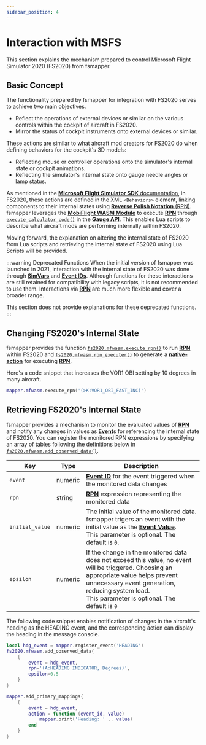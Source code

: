 ```yaml
---
sidebar_position: 4
---
```


# Interaction with MSFS
This section explains the mechanism prepared to control Microsoft Flight Simulator 2020 (FS2020) from fsmapper.

## Basic Concept
The functionality prepared by fsmapper for integration with FS2020 serves to achieve two main objectives.

- Reflect the operations of external devices or similar on the various controls within the cockpit of aircraft in FS2020.
- Mirror the status of cockpit instruments onto external devices or similar.

These actions are similar to what aircraft mod creators for FS2020 do when defining behaviors for the cockpit's 3D models:

- Reflecting mouse or controller operations onto the simulator's internal state or cockpit animations.
- Reflecting the simulator's internal state onto gauge needle angles or lamp status.

As mentioned in the [**Microsoft Flight Simulator SDK** documentation](https://docs.flightsimulator.com/html/Content_Configuration/Models/ModelBehaviors/Model_Behaviors.htm), in FS2020, these actions are defined in the XML `<Behaviors>` element, linking components to their internal states using [**Reverse Polish Notation** (RPN)](https://docs.flightsimulator.com/html/Additional_Information/Reverse_Polish_Notation.htm).<br/>
fsmapper leverages the [**MobiFlight WASM Module**](https://github.com/MobiFlight/MobiFlight-WASM-Module) to execute [**RPN**](https://docs.flightsimulator.com/html/Additional_Information/Reverse_Polish_Notation.htm) through [`execute_calculator_code()`](https://docs.flightsimulator.com/html/Programming_Tools/WASM/Gauge_API/execute_calculator_code.htm) in the [**Gauge API**](https://docs.flightsimulator.com/html/Programming_Tools/WASM/Gauge_API/Gauge_API.htm). This enables Lua scripts to describe what aircraft mods are performing internally within FS2020.

Moving forward, the explanation on altering the internal state of FS2020 from Lua scripts and retrieving the internal state of FS2020 using Lua Scripts will be provided.

:::warning Deprecated Functions
When the initial version of fsmapper was launched in 2021, interaction with the internal state of FS2020 was done through [**SimVars**](https://docs.flightsimulator.com/html/Programming_Tools/SimVars/Simulation_Variables.htm) and [**Event IDs**](https://docs.flightsimulator.com/html/Programming_Tools/Event_IDs/Event_IDs.htm). Although functions for these interactions are still retained for compatibility with legacy scripts, it is not recommended to use them. Interactions via [**RPN**](https://docs.flightsimulator.com/html/Additional_Information/Reverse_Polish_Notation.htm) are much more flexible and cover a broader range.<br/>

This section does not provide explanations for these deprecated functions.
:::

## Changing FS2020's Internal State
fsmapper provides the function [`fs2020.mfwasm.execute_rpn()`](/libs/fs2020/fs2020_mfwasm_execute_rpn) to run [**RPN**](https://docs.flightsimulator.com/html/Additional_Information/Reverse_Polish_Notation.htm) within FS2020 and [`fs2020.mfwasm.rpn_executer()`](/libs/fs2020/fs2020_mfwasm_rpn_executer) to generate a [**native-action**](/guide/event-action-mapping#action) for executing [**RPN**](https://docs.flightsimulator.com/html/Additional_Information/Reverse_Polish_Notation.htm).

Here's a code snippet that increases the VOR1 OBI setting by 10 degrees in many aircraft.

```lua
mapper.mfwasm.execute_rpn('(>K:VOR1_OBI_FAST_INC)')
```

## Retrieving FS2020's Internal State
fsmapper provides a mechanism to monitor the evaluated values of [**RPN**](https://docs.flightsimulator.com/html/Additional_Information/Reverse_Polish_Notation.htm) and notify any changes in values as [**Event**](/guide/event-action-mapping#event)s for referencing the internal state of FS2020. 
You can register the monitored RPN expressions by specifying an array of tables following the definitions below in [`fs2020.mfwasm.add_observed_data()`](/libs/fs2020/fs2020_mfwasm_add_observed_data).

|Key|Type|Description|
|---|----|-----------|
|`event`|numeric|[**Event ID**](/guide/event-action-mapping#event) for the event triggered when the monitored data changes
|`rpn`|string|[**RPN**](https://docs.flightsimulator.com/html/Additional_Information/Reverse_Polish_Notation.htm) expression representing the monitored data
|`initial_value`|numeric|The initial value of the monitored data.<br/>fsmapper trigers an event with the initial value as the [**Event Value**](/guide/event-action-mapping#event).<br/>This parameter is optional. The default is `0`.
|`epsilon`|numeric|If the change in the monitored data does not exceed this value, no event will be triggered. Choosing an appropriate value helps prevent unnecessary event generation, reducing system load.<br/>This parameter is optional. The default is `0`

The following code snippet enables notification of changes in the aircraft's heading as the HEADING event, and the corresponding action can display the heading in the message console.

```lua
local hdg_event = mapper.register_event('HEADING')
fs2020.mfwasm.add_observed_data{
    {
        event = hdg_event,
        rpn='(A:HEADING INDICATOR, Degrees)',
        epsilon=0.5
    }
}

mapper.add_primary_mappings{
    {
        event = hdg_event,
        action = function (event_id, value)
            mapper.print('Heading: ' .. value)
        end
    }
}
```